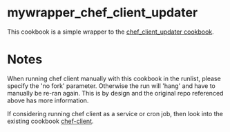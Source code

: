 # mywrapper_chef_client_updater

This cookbook is a simple wrapper to the [chef_client_updater cookbook](https://github.com/chef-cookbooks/chef_client_updater).

# Notes

When running chef client manually with this cookbook in the runlist, please specify the 'no fork' parameter. Otherwise the run will 'hang' and have to manually be re-ran again. This is by design and the original repo referenced above has more information.

If considering running chef client as a service or cron job, then look into the existing cookbook [chef-client](https://github.com/chef-cookbooks/chef-client).
